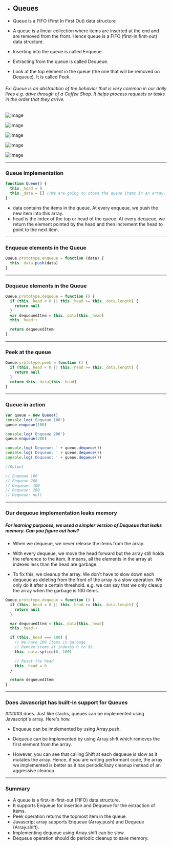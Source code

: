 - ## Queues

- Queue is a FIFO (First In First Out) data structure

- A queue is a linear collection where items are inserted at the end and are removed from the front. Hence queue is a FIFO (first-in first-out) data structure.

- Inserting into the queue is called Enqueue.
- Extracting from the queue is called Dequeue.
- Look at the top element in the queue (the one that will be removed on Dequeue). It is called Peek.

###### Ex: Queue is an abstraction of the behavior that is very common in our daily lives e.g. drive through of a Coffee Shop. It helps process requests or tasks in the order that they arrive.

![image](https://user-images.githubusercontent.com/42731246/164781709-cbf3d184-75f4-4129-88f6-c6dbc0b532d0.png)

![image](https://user-images.githubusercontent.com/42731246/164781730-4b6d469c-266e-442f-b76f-6709fd2915ce.png)

![image](https://user-images.githubusercontent.com/42731246/164781772-3cc1fe88-0c3c-4df5-a007-371fe31f44ee.png)

![image](https://user-images.githubusercontent.com/42731246/164781800-948a30b5-2f43-422c-a7cf-00645175e526.png)

![image](https://user-images.githubusercontent.com/42731246/164781836-3288b18b-903e-4c2f-9122-5341e164dee2.png)

---

### Queue Implementation

```js
function Queue() {
  this._head = 0
  this._data = [] //We are going to store the queue items in an array.
}
```

- data contains the items in the queue. At every enqueue, we push the new item into this array.
- head is the index of the top or head of the queue. At every dequeue, we return the element pointed by the head and then increment the head to point to the next item.

---

### Enqueue elements in the Queue

```js
Queue.prototype.enqueue = function (data) {
  this._data.push(data)
}
```

---

### Dequeue elements in the Queue

```js
Queue.prototype.dequeue = function () {
  if (this._head < 0 || this._head >= this._data.length) {
    return null
  }
  var dequeuedItem = this._data[this._head]
  this._head++

  return dequeuedItem
}
```

---

### Peek at the queue

```js
Queue.prototype.peek = function () {
  if (this._head < 0 || this._head >= this._data.length) {
    return null
  }
  return this._data[this._head]
}
```

---

### Queue in action

```js
var queue = new Queue()
console.log('Enqueue 100')
queue.enqueue(100)

console.log('Enqueue 200')
queue.enqueue(200)

console.log('Dequeue: ' + queue.dequeue())
console.log('Dequeue: ' + queue.dequeue())
console.log('Dequeue: ' + queue.dequeue())

//Output

// Enqueue 100
// Enqueue 200
// Dequeue: 100
// Dequeue: 200
// Dequeue: null
```

---

### Our dequeue implementation leaks memory

##### For learning purposes, we used a simpler version of Dequeue that leaks memory. Can you figure out how?

- When we dequeue, we never release the items from the array.
- With every dequeue, we move the head forward but the array still holds the reference to the item. It means, all the elements in the array at indexes less than the head are garbage.

- To fix this, we cleanup the array. We don't have to slow down each dequeue as deleting from the front of the array is a slow operation. We only do it after a certain threshold. e.g. we can say that we only cleaup the array when the garbage is 100 items.

```js
Queue.prototype.dequeue = function () {
  if (this._head < 0 || this._head >= this._data.length) {
    return null
  }

  var dequeuedItem = this._data[this._head]
  this._head++

  if (this._head === 100) {
    // We have 100 items in garbage
    // Remove items at indexes 0 to 99.
    this._data.splice(0, 100)

    // Reset the head
    this._head = 0
  }

  return dequeuedItem
}
```

---

### Does Javascript has built-in support for Queues

#####It does. Just like stacks, queues can be implemented using Javascript's array. Here's how.

- Enqueue can be implemented by using Array.push.

- Dequeue can be implemented by using Array.shift which removes the first element from the array.

- However, you can see that calling Shift at each dequeue is slow as it mutates the array. Hence, if you are writing performant code, the array we implemented is better as it has periodic/lazy cleanup instead of an aggressive cleanup.

---

### Summary

- A queue is a first-in-first-out (FIFO) data structure.
- It supports Enqueue for insertion and Dequeue for the extraction of items.
- Peek operation returns the topmost item in the queue.
- Javascript array supports Enqueue (Array.push) and Dequeue (Array.shift).
- Implementing dequeue using Array.shift can be slow.
- Dequeue operation should do periodic cleanup to save memory.
